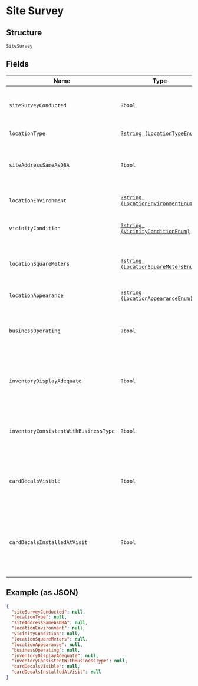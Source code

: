 
# Site Survey

## Structure

`SiteSurvey`

## Fields

| Name | Type | Tags | Description | Getter | Setter |
|  --- | --- | --- | --- | --- | --- |
| `siteSurveyConducted` | `?bool` | Optional | [NA] If site survey was conducted set to true, else false | getSiteSurveyConducted(): ?bool | setSiteSurveyConducted(?bool siteSurveyConducted): void |
| `locationType` | [`?string (LocationTypeEnum)`](../../doc/models/location-type-enum.md) | Optional | [NA] Type of location | getLocationType(): ?string | setLocationType(?string locationType): void |
| `siteAddressSameAsDBA` | `?bool` | Optional | [EU] True if site address is the same as the DBA address | getSiteAddressSameAsDBA(): ?bool | setSiteAddressSameAsDBA(?bool siteAddressSameAsDBA): void |
| `locationEnvironment` | [`?string (LocationEnvironmentEnum)`](../../doc/models/location-environment-enum.md) | Optional | [EU] The type of site location | getLocationEnvironment(): ?string | setLocationEnvironment(?string locationEnvironment): void |
| `vicinityCondition` | [`?string (VicinityConditionEnum)`](../../doc/models/vicinity-condition-enum.md) | Optional | [EU] The condition of the site's vicinity | getVicinityCondition(): ?string | setVicinityCondition(?string vicinityCondition): void |
| `locationSquareMeters` | [`?string (LocationSquareMetersEnum)`](../../doc/models/location-square-meters-enum.md) | Optional | [EU] The size of the site in square meters | getLocationSquareMeters(): ?string | setLocationSquareMeters(?string locationSquareMeters): void |
| `locationAppearance` | [`?string (LocationAppearanceEnum)`](../../doc/models/location-appearance-enum.md) | Optional | [EU] The site's appearance | getLocationAppearance(): ?string | setLocationAppearance(?string locationAppearance): void |
| `businessOperating` | `?bool` | Optional | [EU] True if the business is currently operating at the site | getBusinessOperating(): ?bool | setBusinessOperating(?bool businessOperating): void |
| `inventoryDisplayAdequate` | `?bool` | Optional | [EU] True if the site's displayed inventory is adequate for the type of business | getInventoryDisplayAdequate(): ?bool | setInventoryDisplayAdequate(?bool inventoryDisplayAdequate): void |
| `inventoryConsistentWithBusinessType` | `?bool` | Optional | [EU] True if the site's inventory is consistent for the type of business | getInventoryConsistentWithBusinessType(): ?bool | setInventoryConsistentWithBusinessType(?bool inventoryConsistentWithBusinessType): void |
| `cardDecalsVisible` | `?bool` | Optional | [EU] True if the accepted credit cards decals are displayed at the site | getCardDecalsVisible(): ?bool | setCardDecalsVisible(?bool cardDecalsVisible): void |
| `cardDecalsInstalledAtVisit` | `?bool` | Optional | [EU] True if the accepted credit cards decals were installed during the site survey | getCardDecalsInstalledAtVisit(): ?bool | setCardDecalsInstalledAtVisit(?bool cardDecalsInstalledAtVisit): void |

## Example (as JSON)

```json
{
  "siteSurveyConducted": null,
  "locationType": null,
  "siteAddressSameAsDBA": null,
  "locationEnvironment": null,
  "vicinityCondition": null,
  "locationSquareMeters": null,
  "locationAppearance": null,
  "businessOperating": null,
  "inventoryDisplayAdequate": null,
  "inventoryConsistentWithBusinessType": null,
  "cardDecalsVisible": null,
  "cardDecalsInstalledAtVisit": null
}
```

